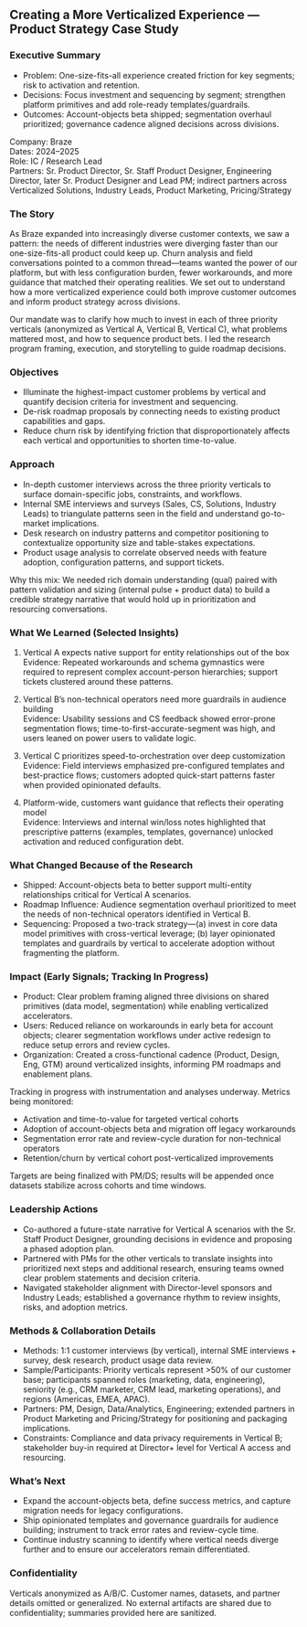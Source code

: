 ## Creating a More Verticalized Experience — Product Strategy Case Study
### Executive Summary
- Problem: One-size-fits-all experience created friction for key segments; risk to activation and retention.
- Decisions: Focus investment and sequencing by segment; strengthen platform primitives and add role-ready templates/guardrails.
- Outcomes: Account-objects beta shipped; segmentation overhaul prioritized; governance cadence aligned decisions across divisions.

Company: Braze  
Dates: 2024–2025  
Role: IC / Research Lead  
Partners: Sr. Product Director, Sr. Staff Product Designer, Engineering Director, later Sr. Product Designer and Lead PM; indirect partners across Verticalized Solutions, Industry Leads, Product Marketing, Pricing/Strategy

### The Story
As Braze expanded into increasingly diverse customer contexts, we saw a pattern: the needs of different industries were diverging faster than our one-size-fits-all product could keep up. Churn analysis and field conversations pointed to a common thread—teams wanted the power of our platform, but with less configuration burden, fewer workarounds, and more guidance that matched their operating realities. We set out to understand how a more verticalized experience could both improve customer outcomes and inform product strategy across divisions.

Our mandate was to clarify how much to invest in each of three priority verticals (anonymized as Vertical A, Vertical B, Vertical C), what problems mattered most, and how to sequence product bets. I led the research program framing, execution, and storytelling to guide roadmap decisions.

### Objectives
- Illuminate the highest-impact customer problems by vertical and quantify decision criteria for investment and sequencing.
- De-risk roadmap proposals by connecting needs to existing product capabilities and gaps.
- Reduce churn risk by identifying friction that disproportionately affects each vertical and opportunities to shorten time-to-value.

### Approach
- In-depth customer interviews across the three priority verticals to surface domain-specific jobs, constraints, and workflows.
- Internal SME interviews and surveys (Sales, CS, Solutions, Industry Leads) to triangulate patterns seen in the field and understand go-to-market implications.
- Desk research on industry patterns and competitor positioning to contextualize opportunity size and table-stakes expectations.
- Product usage analysis to correlate observed needs with feature adoption, configuration patterns, and support tickets.

Why this mix: We needed rich domain understanding (qual) paired with pattern validation and sizing (internal pulse + product data) to build a credible strategy narrative that would hold up in prioritization and resourcing conversations.

### What We Learned (Selected Insights)
1) Vertical A expects native support for entity relationships out of the box  
   Evidence: Repeated workarounds and schema gymnastics were required to represent complex account-person hierarchies; support tickets clustered around these patterns.

2) Vertical B’s non-technical operators need more guardrails in audience building  
   Evidence: Usability sessions and CS feedback showed error-prone segmentation flows; time-to-first-accurate-segment was high, and users leaned on power users to validate logic.

3) Vertical C prioritizes speed-to-orchestration over deep customization  
   Evidence: Field interviews emphasized pre-configured templates and best-practice flows; customers adopted quick-start patterns faster when provided opinionated defaults.

4) Platform-wide, customers want guidance that reflects their operating model  
   Evidence: Interviews and internal win/loss notes highlighted that prescriptive patterns (examples, templates, governance) unlocked activation and reduced configuration debt.

### What Changed Because of the Research
- Shipped: Account-objects beta to better support multi-entity relationships critical for Vertical A scenarios.
- Roadmap Influence: Audience segmentation overhaul prioritized to meet the needs of non-technical operators identified in Vertical B.
- Sequencing: Proposed a two-track strategy—(a) invest in core data model primitives with cross-vertical leverage; (b) layer opinionated templates and guardrails by vertical to accelerate adoption without fragmenting the platform.

### Impact (Early Signals; Tracking In Progress)
- Product: Clear problem framing aligned three divisions on shared primitives (data model, segmentation) while enabling verticalized accelerators.
- Users: Reduced reliance on workarounds in early beta for account objects; clearer segmentation workflows under active redesign to reduce setup errors and review cycles.
- Organization: Created a cross-functional cadence (Product, Design, Eng, GTM) around verticalized insights, informing PM roadmaps and enablement plans.

Tracking in progress with instrumentation and analyses underway. Metrics being monitored:
- Activation and time-to-value for targeted vertical cohorts
- Adoption of account-objects beta and migration off legacy workarounds
- Segmentation error rate and review-cycle duration for non-technical operators
- Retention/churn by vertical cohort post-verticalized improvements

Targets are being finalized with PM/DS; results will be appended once datasets stabilize across cohorts and time windows.

### Leadership Actions
- Co-authored a future-state narrative for Vertical A scenarios with the Sr. Staff Product Designer, grounding decisions in evidence and proposing a phased adoption plan.
- Partnered with PMs for the other verticals to translate insights into prioritized next steps and additional research, ensuring teams owned clear problem statements and decision criteria.
- Navigated stakeholder alignment with Director-level sponsors and Industry Leads; established a governance rhythm to review insights, risks, and adoption metrics.

### Methods & Collaboration Details
- Methods: 1:1 customer interviews (by vertical), internal SME interviews + survey, desk research, product usage data review.
- Sample/Participants: Priority verticals represent >50% of our customer base; participants spanned roles (marketing, data, engineering), seniority (e.g., CRM marketer, CRM lead, marketing operations), and regions (Americas, EMEA, APAC).
- Partners: PM, Design, Data/Analytics, Engineering; extended partners in Product Marketing and Pricing/Strategy for positioning and packaging implications.
- Constraints: Compliance and data privacy requirements in Vertical B; stakeholder buy-in required at Director+ level for Vertical A access and resourcing.

### What’s Next
- Expand the account-objects beta, define success metrics, and capture migration needs for legacy configurations.  
- Ship opinionated templates and governance guardrails for audience building; instrument to track error rates and review-cycle time.  
- Continue industry scanning to identify where vertical needs diverge further and to ensure our accelerators remain differentiated.

### Confidentiality
Verticals anonymized as A/B/C. Customer names, datasets, and partner details omitted or generalized. No external artifacts are shared due to confidentiality; summaries provided here are sanitized.


